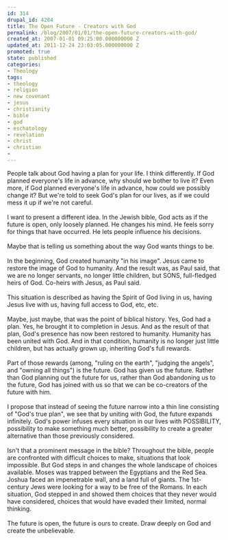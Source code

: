 ```yaml
---
id: 314
drupal_id: 4284
title: The Open Future - Creators with God
permalink: /blog/2007/01/01/the-open-future-creators-with-god/
created_at: 2007-01-01 09:25:00.000000000 Z
updated_at: 2011-12-24 23:03:05.000000000 Z
promoted: true
state: published
categories:
- Theology
tags:
- theology
- religion
- new covenant
- jesus
- christianity
- bible
- god
- eschatology
- revelation
- christ
- christian
- 
---
```

People talk about God having a plan for your life. I think differently. If God planned everyone's life in advance, why should we bother to live it? Even more, if God planned everyone's life in advance, how could we possibly change it? But we're told to seek God's plan for our lives, as if we could mess it up if we're not careful.<br /><br />I want to present a different idea. In the Jewish bible, God acts as if the future is open, only loosely planned. He changes his mind. He feels sorry for things that have occurred. He lets people influence his decisions.<br /><br />Maybe that is telling us something about the way God wants things to be.<br /><br />In the beginning, God created humanity "in his image". Jesus came to restore the image of God to humanity. And the result was, as Paul said, that we are no longer servants, no longer little children, but SONS, full-fledged heirs of God. Co-heirs with Jesus, as Paul said.<br /><br />This situation is described as having the Spirit of God living in us, having Jesus live with us, having full access to God, etc, etc.<br /><br />Maybe, just maybe, that was the point of biblical history. Yes, God had a plan. Yes, he brought it to completion in Jesus. And as the result of that plan, God's presence has now been restored to humanity. Humanity has been united with God. And in that condition, humanity is no longer just little children, but has actually grown up, inheriting God's full rewards.<br /><br />Part of those rewards (among, "ruling on the earth", "judging the angels", and "owning all things") is the future. God has given us the future. Rather than God planning out the future for us, rather than God abandoning us to the future, God has joined with us so that we can be co-creators of the future with him.<br /><br />I propose that instead of seeing the future narrow into a thin line consisting of "God's true plan", we see that by uniting with God, the future expands infinitely. God's power infuses every situation in our lives with POSSIBILITY, possibility to make something much better, possibility to create a greater alternative than those previously considered.<br /><br />Isn't that a prominent message in the bible? Throughout the bible, people are confronted with difficult choices to make, situations that look impossible. But God steps in and changes the whole landscape of choices available. Moses was trapped between the Egyptians and the Red Sea. Joshua faced an impenetrable wall, and a land full of giants. The 1st-century Jews were looking for a way to be free of the Romans. In each situation, God stepped in and showed them choices that they never would have considered, choices that would have evaded their limited, normal thinking.<br /><br />The future is open, the future is ours to create. Draw deeply on God and create the unbelievable.
